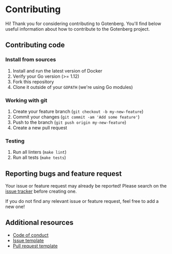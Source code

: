 # Contributing

Hi! Thank you for considering contributing to Gotenberg. You'll
find below useful information about how to contribute to the Gotenberg project.

## Contributing code

### Install from sources

1. Install and run the latest version of Docker
2. Verify your Go version (>= 1.12)
3. Fork this repository
4. Clone it outside of your `GOPATH` (we're using Go modules)

### Working with git

1. Create your feature branch (`git checkout -b my-new-feature`)
2. Commit your changes (`git commit -am 'Add some feature'`)
3. Push to the branch (`git push origin my-new-feature`)
4. Create a new pull request

### Testing

1. Run all linters (`make lint`)
2. Run all tests (`make tests`)

## Reporting bugs and feature request

Your issue or feature request may already be reported!
Please search on the [issue tracker](../../../issues) before creating one.

If you do not find any relevant issue or feature request, feel free to
add a new one!

## Additional resources

* [Code of conduct](CODE_OF_CONDUCT.md)
* [Issue template](ISSUE_TEMPLATE.md)
* [Pull request template](PULL_REQUEST_TEMPLATE.md)